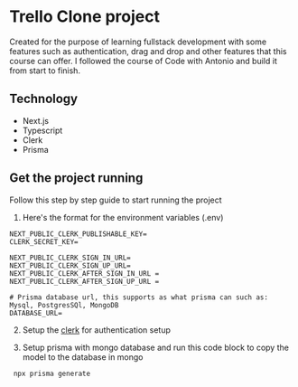 
# Trello Clone project
Created for the purpose of learning fullstack development with some features such as authentication, drag and drop and other features that this course can offer. I followed the course of Code with Antonio and build it from start to finish.

## Technology

- Next.js
- Typescript
- Clerk 
- Prisma 

## Get the project running

Follow this step by step guide to start running the project

1. Here's the format for the environment variables (.env)
```.env
NEXT_PUBLIC_CLERK_PUBLISHABLE_KEY=
CLERK_SECRET_KEY=

NEXT_PUBLIC_CLERK_SIGN_IN_URL=
NEXT_PUBLIC_CLERK_SIGN_UP_URL=
NEXT_PUBLIC_CLERK_AFTER_SIGN_IN_URL = 
NEXT_PUBLIC_CLERK_AFTER_SIGN_UP_URL = 

# Prisma database url, this supports as what prisma can such as: Mysql, PostgresSQl, MongoDB
DATABASE_URL=
```

2. Setup the [clerk](https://clerk.com/) for authentication setup

3. Setup prisma with mongo database and run this code block to copy the model to the database in mongo
```
 npx prisma generate
```